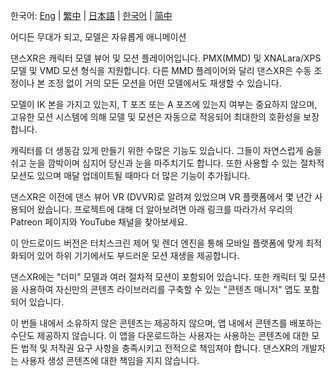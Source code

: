 한국어: [Eng](/dancexr/listing/googleplay) | [繁中](/tw/dancexr/listing/googleplay) | [日本語](/jp/dancexr/listing/googleplay) | [한국어](/kr/dancexr/listing/googleplay) | [简中](/zh/dancexr/listing/googleplay)

어디든 무대가 되고, 모델은 자유롭게 애니메이션

댄스XR은 캐릭터 모델 뷰어 및 모션 플레이어입니다. PMX(MMD) 및 XNALara/XPS 모델 및 VMD 모션 형식을 지원합니다. 다른 MMD 플레이어와 달리 댄스XR은 수동 조정이나 본 조정 없이 거의 모든 모션을 어떤 모델에서도 재생할 수 있습니다.

모델이 IK 본을 가지고 있는지, T 포즈 또는 A 포즈에 있는지 여부는 중요하지 않으며, 고유한 모션 시스템에 의해 모델 및 모션은 자동으로 적응되어 최대한의 호환성을 보장합니다.

캐릭터를 더 생동감 있게 만들기 위한 수많은 기능도 있습니다. 그들이 자연스럽게 숨을 쉬고 눈을 깜박이며 심지어 당신과 눈을 마주치기도 합니다. 또한 사용할 수 있는 절차적 모션도 있으며 매달 업데이트될 때마다 더 많은 기능이 추가됩니다.

댄스XR은 이전에 댄스 뷰어 VR (DVVR)로 알려져 있었으며 VR 플랫폼에서 몇 년간 사용되어 왔습니다. 프로젝트에 대해 더 알아보려면 아래 링크를 따라가서 우리의 Patreon 페이지와 YouTube 채널을 찾아보세요.

이 안드로이드 버전은 터치스크린 제어 및 렌더 엔진을 통해 모바일 플랫폼에 맞게 최적화되어 있어 하위 기기에서도 부드러운 모션 재생을 제공합니다.

댄스XR에는 "더미" 모델과 여러 절차적 모션이 포함되어 있습니다. 또한 캐릭터 및 모션을 사용하여 자신만의 콘텐츠 라이브러리를 구축할 수 있는 "콘텐츠 매니저" 앱도 포함되어 있습니다.

이 번들 내에서 소유하지 않은 콘텐츠는 제공하지 않으며, 앱 내에서 콘텐츠를 배포하는 수단도 제공하지 않습니다. 이 앱을 다운로드하는 사용자는 사용하는 콘텐츠에 대한 모든 법적 및 저작권 요구 사항을 충족시키고 전적으로 책임져야 합니다. 댄스XR의 개발자는 사용자 생성 콘텐츠에 대한 책임을 지지 않습니다.